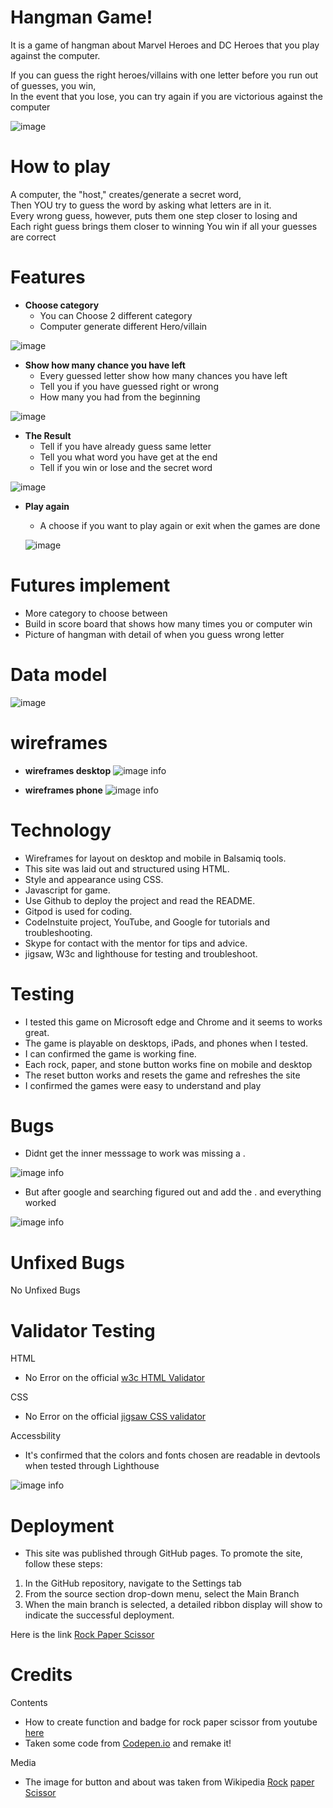 # Hangman Game!
It is a game of hangman about Marvel Heroes and DC Heroes that you play against the computer. <br />

If you can guess the right heroes/villains with one letter before you run out of guesses, you win, <br />
In the event that you lose, you can try again if you are victorious against the computer

![image](./views/screens/olikask.PNG)

# How to play
A computer, the "host," creates/generate a secret word, <br />
Then YOU try to guess the word by asking what letters are in it. <br />
Every wrong guess, however, puts them one step closer to losing and <br />
Each right guess brings them closer to winning
You win if all your guesses are correct

# Features
- __Choose category__
  * You can Choose 2 different category
  * Computer generate different Hero/villain

![image](./views/screens/feature1.PNG)

- __Show how many chance you have left__
  * Every guessed letter show how many chances you have left
  * Tell you if you have guessed right or wrong
  * How many you had from the beginning

![image](./views/screens/feature2.PNG)

- __The Result__
  * Tell if you have already guess same letter
  * Tell you what word you have get at the end
  * Tell if you win or lose and the secret word

![image](./views/screens/result.PNG) 

- __Play again__
  * A choose if you want to play again or exit when the games are done

  
  ![image](./views/screens/playagain.PNG) 



# Futures implement
  * More category to choose between
  * Build in score board that shows how many times you or computer win
  * Picture of hangman with detail of when you guess wrong letter


# Data model
  ![image](./views/screens/datamodel.PNG) 

# wireframes
- __wireframes desktop__
![image info](./assets/images/wireframes1.PNG)

- __wireframes phone__
![image info](./assets/images/wireframes2.PNG)


# Technology
- Wireframes for layout on desktop and mobile in Balsamiq tools.
- This site was laid out and structured using HTML.
- Style and appearance using CSS.
- Javascript for game.
- Use Github to deploy the project and read the README.
- Gitpod is used for coding.
- CodeInstuite project, YouTube, and Google for tutorials and troubleshooting.
- Skype for contact with the mentor for tips and advice. 
- jigsaw, W3c and lighthouse for testing and troubleshoot.

# Testing

- I tested this game on Microsoft edge and Chrome and it seems to works great.
- The game is playable on desktops, iPads, and phones when I tested.
- I can confirmed the game is working fine.
- Each rock, paper, and stone button works fine on mobile and desktop
- The reset button works and resets the game and refreshes the site
- I confirmed the games were easy to understand and play

# Bugs
- Didnt get the inner messsage to work was missing a .

![image info](./assets/images/bug1.PNG)

- But after google and searching figured out and add the . and everything worked


![image info](./assets/images/bug2.PNG)

# Unfixed Bugs
No Unfixed Bugs

# Validator Testing

HTML
- No Error on the official [w3c HTML Validator](https://validator.w3.org/nu/?doc=https%3A%2F%2Fblandaren123.github.io%2FRock-paper-scissor%2Findex.html)

CSS
- No Error on the official [jigsaw CSS validator](https://jigsaw.w3.org/css-validator/validator?uri=https%3A%2F%2Fblandaren123.github.io%2FRock-paper-scissor%2Findex.html&profile=css3svg&usermedium=all&warning=1&vextwarning=&lang=en)

Accessbility
- It's confirmed that the colors and fonts chosen are readable in devtools when tested through Lighthouse

![image info](./assets/images/lighthouse.PNG)

# Deployment
- This site was published through GitHub pages. To promote the site, follow these steps:
1. In the GitHub repository, navigate to the Settings tab
2. From the source section drop-down menu, select the Main Branch
3. When the main branch is selected, a detailed ribbon display will show to indicate the successful deployment.

Here is the link [Rock Paper Scissor](https://blandaren123.github.io/Rock-paper-scissor/index.html)


# Credits

Contents 
- How to create function and badge for rock paper scissor from youtube [here](https://www.youtube.com/watch?v=Qqy8Ov3NWvQ)
- Taken some code from [Codepen.io](https://codepen.io/nicolarb/pen/PoYvamR) and remake it!

Media
- The image for button and about was taken from Wikipedia [Rock](https://en.wikipedia.org/wiki/Rock_paper_scissors#/media/File:Rock-paper-scissors_(rock).png) [paper](https://en.wikipedia.org/wiki/Rock_paper_scissors#/media/File:Rock-paper-scissors_(paper).png) [Scissor](https://en.wikipedia.org/wiki/Rock_paper_scissors#/media/File:Rock-paper-scissors_(scissors).png)


